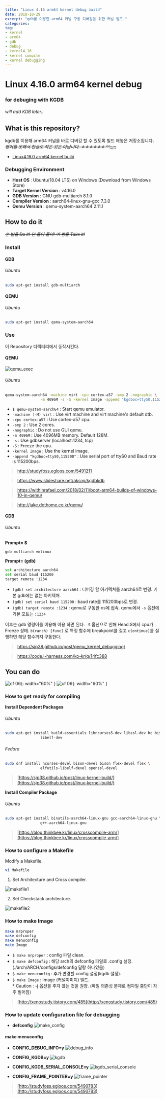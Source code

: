 ```yaml
---
title: "Linux 4.16 arm64 kernel debug build"
date: 2018-10-29
excerpt: "gdb를 이용한 arm64 커널 구동 디버깅을 위한 커널 빌드."
categories:
tag:
- kernel
- arm64
- gdb
- debug
- kernel4.16
- kernel compile
- kernel debugging
---
```


# Linux 4.16.0 arm64 kernel debug
### for debuging with KGDB
###### will add KDB later..

## What is this repository?
kgdb를 이용해 arm64 커널을 바로 디버깅 할 수 있도록 빌드 해놓은
저장소입니다. <br />
_~~영어를 못해서 한글로 적은 것은 아닙니다. ㅎㅎㅎㅎㅎㅎ ^^;;;;;~~_

* [Linux4.16.0 arm64 kernel build](https://github.com/TOT0RoKR/Linux4.16_arm64_debug_build)

### Debugging Environment
* **Host OS** : Ubuntu(18.04 LTS) on Windows (Download from Windows Store)
* **Target Kernel Version** : v4.16.0
* **GDB Version** : GNU gdb-multiarch 8.1.0
* **Compiler Version** : aarch64-linux-gnu-gcc 7.3.0
* **Qemu Version** : qemu-system-aarch64 2.11.1


## How to do it
~~_손 발을 Do it! 단 둘이 둘이! 이 밤을 Take it!_~~

### Install

#### GDB

###### Ubuntu
```sh
sudo apt-get install gdb-multiarch
```

#### QEMU

###### Ubuntu
```sh
sudo apt-get install qemu-system-aarch64
```


### Use

이 Repository 디렉터리에서 동작시킨다.

#### QEMU

![qemu_exec](https://user-images.githubusercontent.com/24751868/47661004-8d50be80-dbdb-11e8-8059-ef80ced11c89.PNG)

###### Ubuntu
```sh
qemu-system-aarch64 -machine virt -cpu cortex-a57 -smp 2 -nographic \
                -m 4096M -s -S -kernel Image -append "kgdboc=ttyS0,115200"
```

* `$ qemu-system-aarch64` : Start qemu emulator.
* `-machine (-M) virt` : Use virt machine and virt machine's default dtb.
* `-cpu cortex-a57` : Use cortex-a57 cpu.
* `-smp 2` : Use 2 cores.
* `-nographic` : Do not use GUI qemu.
* `-m 4096M` : Use 4096MB memory. Default 128M.
* `-s` : Use gdbserver (localhost:1234, tcp)
* `-S` : Freeze the cpu.
* `-kernel Image` : Use the kernel image.
* `-append "kgdboc=ttyS0,115200"` : Use serial port of ttyS0 and Baud rate is 115200bps. 

> <http://studyfoss.egloos.com/5491211>

> <https://www.slideshare.net/aksmj/kgdbkdb>

> <https://withinrafael.com/2018/02/11/boot-arm64-builds-of-windows-10-in-qemu/>

> <http://jake.dothome.co.kr/qemu/>

#### GDB

###### Ubuntu

**Prompt= $**
```sh
gdb-multiarch vmlinux
```

**Prompt= (gdb)**
```sh
set architecture aarch64
set serial baud 115200
target remote :1234
```
* `(gdb) set architecture aarch64` : 디버깅 할 아키텍쳐를 aarch64로 변경. 기본 gdb에는 없는 아키텍쳐.
* `(gdb) set serial baud 115200` : baud rate를 115200bps로 변경.
* `(gdb) target remote :1234` : qemu로 구동한 os에 접속. qemu에서 `-s` 옵션에 기본 포트는 `:1234`

이후는 gdb 명령어를 이용해 이용 하면 된다. `-S` 옵션으로 인해 Head.S에서 cpu가 Freeze 상태.
`b(ranch) [func]` 로 특정 함수에 breakpoint를 걸고 `c(ontinue)`를 실행하면 해당 함수까지 구동한다.

> <https://sjp38.github.io/post/qemu_kernel_debugging/>

> <https://code.i-harness.com/ko-kr/q/14fc388>

## You can do

![cf 06](https://user-images.githubusercontent.com/24751868/50793967-22bfab80-130d-11e9-9908-9c844791783b.jpg){: width="60%" }
![cf 09](https://user-images.githubusercontent.com/24751868/50793970-25ba9c00-130d-11e9-99b5-5451b7e9d052.jpg){: width="60%" }

### How to get ready for compiling


**Install Dependent Packages**

###### Ubuntu
```sh
sudo apt-get install build-essentials libncurses5-dev libssl-dev bc bison flex \
                libelf-dev
```

###### Fedora
```sh
sudo dnf install ncurses-devel bison-devel bison flex-devel flex \
                elfutils-libelf-devel openssl-devel
```
> [https://sjp38.github.io/post/linux-kernel-build/](https://sjp38.github.io/post/linux-kernel-build/)

**Install Compiler Package**

###### Ubuntu
```sh
sudo apt-get install binutils-aarch64-linux-gnu gcc-aarch64-linux-gnu \
                g++-aarch64-linux-gnu
```

> [https://blog.thinkbee.kr/linux/crosscompile-arm/](https://blog.thinkbee.kr/linux/crosscompile-arm/)

### How to configure a Makefile

Modify a Makefile.

```sh
vi Makefile
```

1. Set Architecture and Cross compiler.

![makefile1](https://user-images.githubusercontent.com/24751868/47661002-8cb82800-dbdb-11e8-92a3-8fdf87440d85.PNG)

2. Set Checkstack architecture.

![makefile2](https://user-images.githubusercontent.com/24751868/47661003-8d50be80-dbdb-11e8-9708-790e53bba28b.PNG)



### How to make Image

```sh
make mrproper
make defconfig
make menuconfig
make Image
```

* `$ make mrproper` : config 파일 clean.
* `$ make defconfig` : 해당 arch의 defconfig 파일로 .config 설정. (./arch/ARCH/configs/defconfig 달랑 하나있음)
* `$ make menuconfig` : 추가 변경할 config 설정(kgdb 설정).
* `$ make Image` :  Image (커널이미지) 빌드.  
        * Caution : -j 옵션을 주지 않는 것을 권장. (파일 의존성 문제로 컴파일 중단이 자주 벌어짐)

> [http://xenostudy.tistory.com/485](http://xenostudy.tistory.com/485)

### How to update configuration file for debugging

* **defconfig**
![make_config](https://user-images.githubusercontent.com/24751868/47661000-8cb82800-dbdb-11e8-8e1b-241b2c293d54.PNG)
#### make menuconfig

* **CONFIG\_DEBUG\_INFO=y**
![debug_info](https://user-images.githubusercontent.com/24751868/47660994-8b86fb00-dbdb-11e8-9be1-dc20609faf3e.PNG)

* **CONFIG\_KGDB=y**
![kgdb](https://user-images.githubusercontent.com/24751868/47660998-8c1f9180-dbdb-11e8-8bc5-b061636342fe.PNG)

* **CONFIG\_KGDB\_SERIAL\_CONSOLE=y**
![kgdb_serial_console](https://user-images.githubusercontent.com/24751868/47660999-8cb82800-dbdb-11e8-81f8-66dbb99bc577.PNG)
* **CONFIG\_FRAME\_POINTER=y**
![frame_pointer](https://user-images.githubusercontent.com/24751868/47660996-8c1f9180-dbdb-11e8-8170-83169ca31590.PNG)

> [http://studyfoss.egloos.com/5490783](http://studyfoss.egloos.com/5490783)




